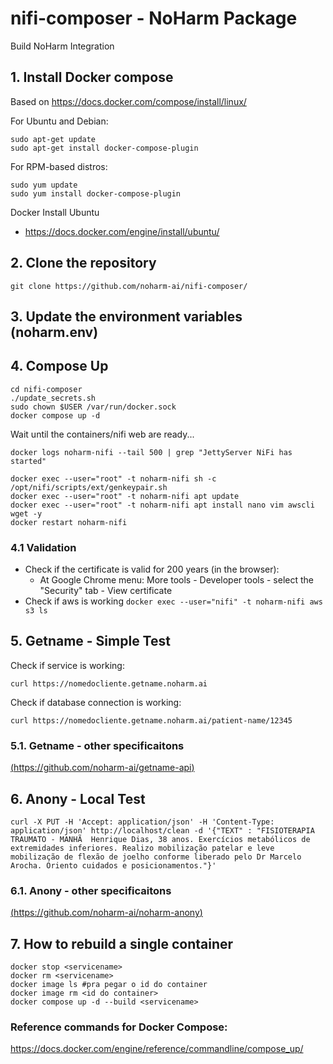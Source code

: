 # nifi-composer - NoHarm Package
Build NoHarm Integration

## 1. Install Docker compose 
Based on https://docs.docker.com/compose/install/linux/

For Ubuntu and Debian:
```
sudo apt-get update
sudo apt-get install docker-compose-plugin
```

For RPM-based distros:
```
sudo yum update
sudo yum install docker-compose-plugin
```

Docker Install Ubuntu
 - https://docs.docker.com/engine/install/ubuntu/

## 2. Clone the repository
```git clone https://github.com/noharm-ai/nifi-composer/ ```

## 3. Update the environment variables (noharm.env)

## 4. Compose Up

```
cd nifi-composer
./update_secrets.sh
sudo chown $USER /var/run/docker.sock
docker compose up -d
```

Wait until the containers/nifi web are ready...

```
docker logs noharm-nifi --tail 500 | grep "JettyServer NiFi has started"
```

```
docker exec --user="root" -t noharm-nifi sh -c /opt/nifi/scripts/ext/genkeypair.sh
docker exec --user="root" -t noharm-nifi apt update
docker exec --user="root" -t noharm-nifi apt install nano vim awscli wget -y
docker restart noharm-nifi
```
### 4.1 Validation

 - Check if the certificate is valid for 200 years (in the browser):
    - At Google Chrome menu: More tools - Developer tools - select the "Security" tab - View certificate
 - Check if aws is working ```docker exec --user="nifi" -t noharm-nifi aws s3 ls```

## 5. Getname - Simple Test

Check if service is working:

```
curl https://nomedocliente.getname.noharm.ai
```

Check if database connection is working:

```
curl https://nomedocliente.getname.noharm.ai/patient-name/12345
```

### 5.1. Getname - other specificaitons

[(https://github.com/noharm-ai/getname-api)](https://github.com/noharm-ai/getname-api)

## 6. Anony - Local Test

```
curl -X PUT -H 'Accept: application/json' -H 'Content-Type: application/json' http://localhost/clean -d '{"TEXT" : "FISIOTERAPIA TRAUMATO - MANHÃ  Henrique Dias, 38 anos. Exercícios metabólicos de extremidades inferiores. Realizo mobilização patelar e leve mobilização de flexão de joelho conforme liberado pelo Dr Marcelo Arocha. Oriento cuidados e posicionamentos."}'
```

### 6.1. Anony - other specificaitons

[(https://github.com/noharm-ai/noharm-anony)](https://github.com/noharm-ai/noharm-anony)

## 7. How to rebuild a single container

```
docker stop <servicename>
docker rm <servicename>
docker image ls #pra pegar o id do container
docker image rm <id do container>
docker compose up -d --build <servicename>
```
### Reference commands for Docker Compose: 
https://docs.docker.com/engine/reference/commandline/compose_up/
